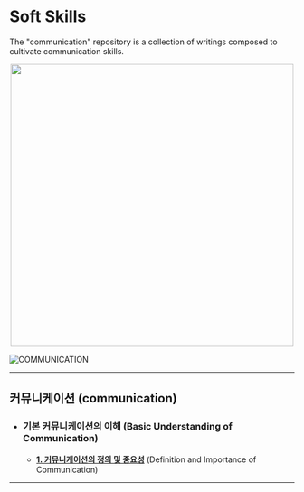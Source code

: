 # Soft Skills

The "communication" repository is a collection of writings composed to cultivate communication skills.

<p align="center">
 <img src = "https://github.com/HaeChan-Jeon/communication/assets/146603024/2c3f5b32-d8e6-499c-bb5d-dcfd0f2e5bcb", height="500x", width="500px">
</p>

![COMMUNICATION]()

***

## **커뮤니케이션** (communication)

* ### **기본 커뮤니케이션의 이해** (Basic Understanding of Communication)

  * [**1. 커뮤니케이션의 정의 및 중요성**](https://github.com/HaeChan-Jeon/communication/blob/main/1_Basic_Understanding_of_Communication/1-1_%EC%BB%A4%EB%AE%A4%EB%8B%88%EC%BC%80%EC%9D%B4%EC%85%98%EC%9D%98%20%EC%A0%95%EC%9D%98%20%EB%B0%8F%20%EC%A4%91%EC%9A%94%EC%84%B1.md) (Definition and Importance of Communication)

***
